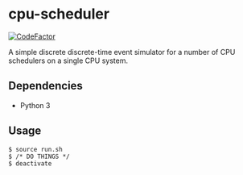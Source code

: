# cpu-scheduler
[![CodeFactor](https://www.codefactor.io/repository/github/grantslape/cpu-scheduler/badge)](https://www.codefactor.io/repository/github/grantslape/cpu-scheduler)

A simple discrete discrete-time event simulator for a number of CPU schedulers on a single CPU system.

## Dependencies
* Python 3

## Usage
```shell
$ source run.sh
$ /* DO THINGS */
$ deactivate
```